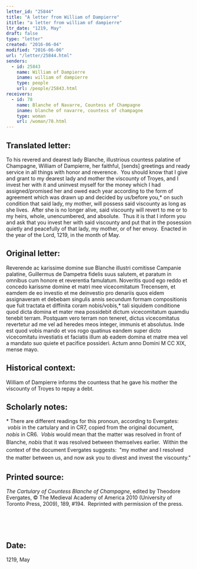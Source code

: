 ```yaml
---
letter_id: "25844"
title: "A letter from William of Dampierre"
ititle: "a letter from william of dampierre"
ltr_date: "1219, May"
draft: false
type: "letter"
created: "2016-06-04"
modified: "2016-06-06"
url: "/letter/25844.html"
senders:
  - id: 25843
    name: William of Dampierre
    iname: william of dampierre
    type: people
    url: /people/25843.html
receivers:
  - id: 78
    name: Blanche of Navarre, Countess of Champagne
    iname: blanche of navarre, countess of champagne
    type: woman
    url: /woman/78.html
---
```

<h2> Translated letter:</h2><p>To his revered and dearest lady Blanche, illustrious countess palatine of Champagne, William of Dampierre, her faithful, [sends] greetings and ready service in all things with honor and reverence.&nbsp; You should know that I give and grant to my dearest lady and mother the viscounty of Troyes, and I invest her with it and uninvest myself for the money which I had assigned/promised her and owed each year according to the form of agreement which was drawn up and decided by us/before you,* on such condition that said lady, my mother, will possess said viscounty as long as she lives.&nbsp; After she is no longer alive, said viscounty will revert to me or to my heirs, whole, unencumbered, and absolute.&nbsp; Thus it is that I inform you and ask that you invest her with said viscounty and put that in the posession quietly and peacefully of that lady, my mother, or of her envoy.&nbsp; Enacted in the year of the Lord, 1219, in the month of May.</p><h2 class="mt-4"> Original letter:</h2><p>Reverende ac karissime domine sue Blanche illustri comitisse Campanie pala­tine, Guillermus de Dampetra fidelis suus salutem, et paratum in omnibus cum honore et reverentia famulatum. Noveritis quod ego reddo et concedo karissme domine et matri mee vicecomitatum Trecensem, et eamdem de eo investio et me deinvestio pro denariis quos eidem assignaveram et debebam singulis annis secundum formam compositionis que fuit tractata et diffinita coram nobis/vobis,* tali siquidem conditione quod dicta domina et mater mea possidebit dictum vice­comitatum quamdiu tenebit terram. Postquam vero terram non teneret, dictus vicecomitatus revertetur ad me vel ad heredes meos integer, immunis et absolutus. Inde est quod vobis mando et vos rogo quatinus eandem super dicto vicecomitatu investiatis et faciatis illum ab eadem domina et matre mea vel a mandato suo quiete et pacifice possideri. Actum anno Domini M CC XIX, mense mayo.&nbsp;</p><h2 class="mt-4"> Historical context:</h2><p>William of Dampierre informs the countess that he gave his mother the viscounty of Troyes to repay a debt.</p><h2 class="mt-4"> Scholarly notes:</h2><p>* There are different readings for this pronoun, according to Evergates: &nbsp;<em>vobis</em> in the cartulary and in CR7, copied from the original document, <em>nobis</em><span style="line-height: 1.5; background-color: transparent;"><em>&nbsp;</em>in CR6. &nbsp;<em>Vobis</em> would mean that the matter was resolved in front of Blanche, <em>nobis</em> that it was resolved between themselves earlier. &nbsp;Within the context of the document Evergates suggests: &nbsp;"my mother and I resolved the matter between us, and now ask you to divest and invest the viscounty."</span></p><h2 class="mt-4"> Printed source:</h2><p><i>The Cartulary of Countess Blanche of Champagne</i>, edited by Theodore Evergates, © The Medieval Academy of America 2010 (University of Toronto Press, 2009), 189, #194.&nbsp; Reprinted with permission of the press.</p><p>&nbsp;</p><p>&nbsp;</p><h2 class="mt-4"> Date:</h2>1219, May